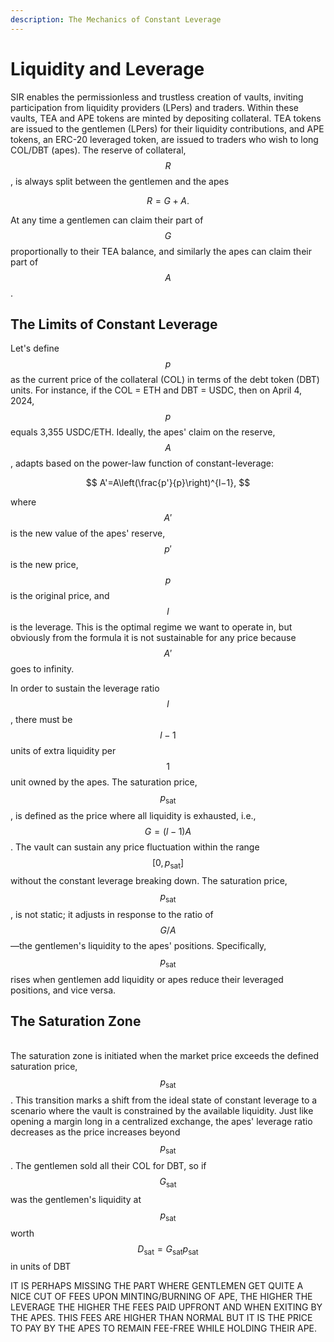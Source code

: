 ```yaml
---
description: The Mechanics of Constant Leverage
---
```


# Liquidity and Leverage

SIR enables the permissionless and trustless creation of vaults, inviting participation from liquidity providers (LPers) and traders. Within these vaults, TEA and APE tokens are minted by depositing collateral. TEA tokens are issued to the gentlemen (LPers) for their liquidity contributions, and APE tokens, an ERC-20 leveraged token, are issued to traders who wish to long COL/DBT (apes). The reserve of collateral, $$R$$, is always split between the gentlemen and the apes

$$
R=G+A.
$$

At any time a gentlemen can claim their part of $$G$$ proportionally to their TEA balance, and similarly the apes can claim their part of $$A$$.&#x20;

## The Limits of Constant Leverage

Let's define $$p$$ as the current price of the collateral (COL) in terms of the debt token (DBT) units. For instance, if the COL = ETH and DBT = USDC, then on April 4, 2024, $$p$$ equals 3,355 USDC/ETH. Ideally, the apes' claim on the reserve, $$A$$, adapts based on the power-law function of constant-leverage:

$$
A'=A\left(\frac{p'}{p}\right)^{l−1},
$$

where $$A'$$ is the new value of the apes' reserve, $$p'$$ is the new price, $$p$$ is the original price, and $$l$$ is the leverage. This is the optimal regime we want to operate in, but obviously from the formula it is not sustainable for any price because $$A'$$ goes to infinity.

In order to sustain the leverage ratio $$l$$, there must be $$l-1$$ units of extra liquidity per $$1$$ unit owned by the apes. The saturation price, $$p_\textrm{sat}$$, is defined as the price where all liquidity is exhausted, i.e., $$G=(l-1)A$$. The vault can sustain any price fluctuation within the range $$[0,p_\textrm{sat}]$$without the constant leverage breaking down. The saturation price, $$p_\textrm{sat}$$, is not static; it adjusts in response to the ratio of $$G/A$$—the gentlemen's liquidity to the apes' positions. Specifically, $$p_\textrm{sat}$$ rises when gentlemen add liquidity or apes reduce their leveraged positions, and vice versa.

## The Saturation Zone

\
The saturation zone is initiated when the market price exceeds the defined saturation price, $$p_\textrm{sat}​$$. This transition marks a shift from the ideal state of constant leverage to a scenario where the vault is constrained by the available liquidity. Just like opening a margin long in a centralized exchange, the apes' leverage ratio decreases as the price increases beyond $$p_\textrm{sat}​$$. The gentlemen sold all their COL for DBT, so if $$G_\textrm{sat}$$ was the gentlemen's liquidity at $$p_\textrm{sat}$$ worth $$D_\textrm{sat}=G_\textrm{sat}p_\textrm{sat}$$ in units of DBT

&#x20;&#x20;

IT IS PERHAPS MISSING THE PART WHERE GENTLEMEN GET QUITE A NICE CUT OF FEES UPON MINTING/BURNING OF APE, THE HIGHER THE LEVERAGE THE HIGHER THE FEES PAID UPFRONT AND WHEN EXITING BY THE APES. THIS FEES ARE HIGHER THAN NORMAL BUT IT IS THE PRICE TO PAY BY THE APES TO REMAIN FEE-FREE WHILE HOLDING THEIR APE.&#x20;
